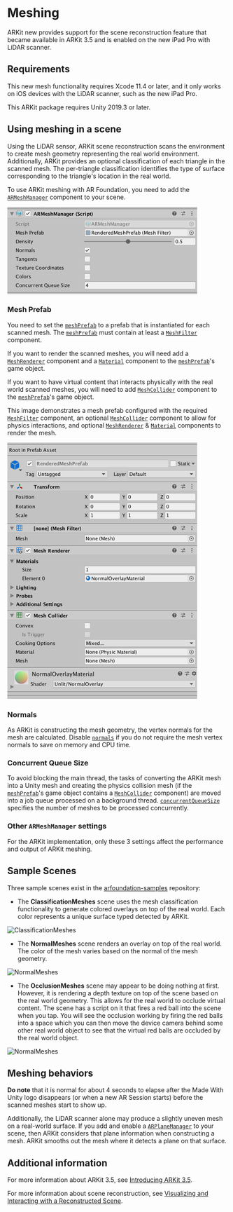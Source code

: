 # Meshing

ARKit new provides support for the scene reconstruction feature that became available in ARKit 3.5 and is enabled on the new iPad Pro with LiDAR scanner.

## Requirements

This new mesh functionality requires Xcode 11.4 or later, and it only works on iOS devices with the LiDAR scanner, such as the new iPad Pro.

This ARKit package requires Unity 2019.3 or later.

## Using meshing in a scene

Using the LiDAR sensor, ARKit scene reconstruction scans the environment to create mesh geometry representing the real world environment. Additionally, ARKit provides an optional classification of each triangle in the scanned mesh. The per-triangle classification identifies the type of surface corresponding to the triangle's location in the real world.

To use ARKit meshing with AR Foundation, you need to add the [`ARMeshManager`](https://docs.unity3d.com/Packages/com.unity.xr.arfoundation@4.0/api/UnityEngine.XR.ARFoundation.ARMeshManager.html) component to your scene.

![ARFoundation ARMeshManager component](images/arfoundation-mesh-manager.png)

### Mesh Prefab

You need to set the [`meshPrefab`](https://docs.unity3d.com/Packages/com.unity.xr.arfoundation@4.0/api/UnityEngine.XR.ARFoundation.ARMeshManager.html#UnityEngine_XR_ARFoundation_ARMeshManager_meshPrefab) to a prefab that is instantiated for each scanned mesh. The [`meshPrefab`](https://docs.unity3d.com/Packages/com.unity.xr.arfoundation@4.0/api/UnityEngine.XR.ARFoundation.ARMeshManager.html#UnityEngine_XR_ARFoundation_ARMeshManager_meshPrefab) must contain at least a [`MeshFilter`](https://docs.unity3d.com/ScriptReference/MeshFilter.html) component.

If you want to render the scanned meshes, you will need add a [`MeshRenderer`](https://docs.unity3d.com/ScriptReference/MeshRenderer.html) component and a [`Material`](https://docs.unity3d.com/ScriptReference/Material.html) component to the [`meshPrefab`](https://docs.unity3d.com/Packages/com.unity.xr.arfoundation@4.0/api/UnityEngine.XR.ARFoundation.ARMeshManager.html#UnityEngine_XR_ARFoundation_ARMeshManager_meshPrefab)'s game object.

If you want to have virtual content that interacts physically with the real world scanned meshes, you will need to add [`MeshCollider`](https://docs.unity3d.com/ScriptReference/MeshCollider.html) component to the [`meshPrefab`](https://docs.unity3d.com/Packages/com.unity.xr.arfoundation@4.0/api/UnityEngine.XR.ARFoundation.ARMeshManager.html#UnityEngine_XR_ARFoundation_ARMeshManager_meshPrefab)'s game object.

This image demonstrates a mesh prefab configured with the required [`MeshFilter`](https://docs.unity3d.com/ScriptReference/MeshFilter.html) component, an optional [`MeshCollider`](https://docs.unity3d.com/ScriptReference/MeshCollider.html) component to allow for physics interactions, and optional [`MeshRenderer`](https://docs.unity3d.com/ScriptReference/MeshRenderer.html) & [`Material`](https://docs.unity3d.com/ScriptReference/Material.html) components to render the mesh.

![Mesh prefab example](images/arfoundation-mesh-prefab.png)

### Normals

As ARKit is constructing the mesh geometry, the vertex normals for the mesh are calculated. Disable [`normals`](https://docs.unity3d.com/Packages/com.unity.xr.arfoundation@4.0/api/UnityEngine.XR.ARFoundation.ARMeshManager.html#UnityEngine_XR_ARFoundation_ARMeshManager_normals) if you do not require the mesh vertex normals to save on memory and CPU time.

### Concurrent Queue Size

To avoid blocking the main thread, the tasks of converting the ARKit mesh into a Unity mesh and creating the physics collision mesh (if the [`meshPrefab`](https://docs.unity3d.com/Packages/com.unity.xr.arfoundation@4.0/api/UnityEngine.XR.ARFoundation.ARMeshManager.html#UnityEngine_XR_ARFoundation_ARMeshManager_meshPrefab)'s game object contains a [`MeshCollider`](https://docs.unity3d.com/ScriptReference/MeshCollider.html) component) are moved into a job queue processed on a background thread. [`concurrentQueueSize`](https://docs.unity3d.com/Packages/com.unity.xr.arfoundation@4.0/api/UnityEngine.XR.ARFoundation.ARMeshManager.html#UnityEngine_XR_ARFoundation_ARMeshManager_concurrentQueueSize) specifies the number of meshes to be processed concurrently.

### Other `ARMeshManager` settings

For the ARKit implementation, only these 3 settings affect the performance and output of ARKit meshing.

## Sample Scenes

Three sample scenes exist in the [arfoundation-samples](https://github.com/Unity-Technologies/arfoundation-samples) repository:

- The **ClassificationMeshes** scene uses the mesh classification functionality to generate colored overlays on top of the real world. Each color represents a unique surface typed detected by ARKit.

![ClassificationMeshes](images/arfoundation-arkit-classified-meshing.gif)

- The **NormalMeshes** scene renders an overlay on top of the real world. The color of the mesh varies based on the normal of the mesh geometry.

![NormalMeshes](images/arfoundation-arkit-normal-meshing.gif)

- The **OcclusionMeshes** scene may appear to be doing nothing at first. However, it is rendering a depth texture on top of the scene based on the real world geometry. This allows for the real world to occlude virtual content. The scene has a script on it that fires a red ball into the scene when you tap. You will see the occlusion working by firing the red balls into a space which you can then move the device camera behind some other real world object to see that the virtual red balls are occluded by the real world object.

![NormalMeshes](images/arfoundation-arkit-occlusion-meshing.gif)

## Meshing behaviors

**Do note** that it is normal for about 4 seconds to elapse after the Made With Unity logo disappears (or when a new AR Session starts) before the scanned meshes start to show up.

Additionally, the LiDAR scanner alone may produce a slightly uneven mesh on a real-world surface. If you add and enable a [`ARPlaneManager`](https://docs.unity3d.com/Packages/com.unity.xr.arfoundation@4.0/api/UnityEngine.XR.ARFoundation.ARPlaneManager.html) to your scene, then ARKit considers that plane information when constructing a mesh. ARKit smooths out the mesh where it detects a plane on that surface.

## Additional information

For more information about ARKit 3.5, see [Introducing ARKit 3.5](https://developer.apple.com/augmented-reality/arkit/).

For more information about scene reconstruction, see [Visualizing and Interacting with a Reconstructed Scene](https://developer.apple.com/documentation/arkit/world_tracking/visualizing_and_interacting_with_a_reconstructed_scene?language=objc).
